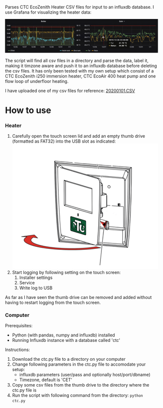 Parses CTC EcoZenith Heater CSV files for input to an influxdb database. I use Grafana for visualizing the heater data:

![](./resources/ctc_grafana.gif)

The script will find all csv files in a directory and parse the data, label it, making it timzone aware and push it to 
an influxdb database before deleting the csv files. It has only been tested with my own setup which consist of a 
CTC EcoZenith i250 immersion heater, CTC EcoAir 400 heat pump and one flow loop of underfloor heating.

I have uploaded one of my csv files for reference: [20200101.CSV](./resources/20200101.CSV)

# How to use

### Heater
1. Carefully open the touch screen lid and add an empty thumb drive (formatted as FAT32) into the USB slot as indicated:
![CTC USB](./resources/ctc_usb.jpg)
2. Start logging by following setting on the touch screen:
    1. Installer settings
    2. Service
    3. Write log to USB

As far as I have seen the thumb drive can be removed and added without having to restart logging from the touch screen.

### Computer

Prerequisites:
* Python (with pandas, numpy and influxdb) installed
* Running Influxdb instance with a database called 'ctc'

Instructions:
1. Download the ctc.py file to a directory on your computer
2. Change following parameters in the ctc.py file to accomodate your setup:
    * influxdb parameters (user/pass and optionally host/port/dbname)
    * Timezone, default is 'CET'
3. Copy some csv files from the thumb drive to the directory where the ctc.py file is
3. Run the script with following command from the directory: `python ctc.py`


